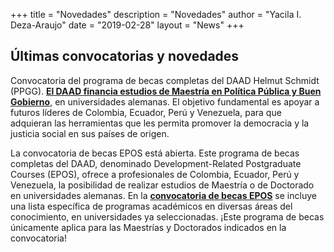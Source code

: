 +++
title = "Novedades"
description = "Novedades"
author = "Yacila I. Deza-Araujo"
date = "2019-02-28"
layout = "News"
+++

## &Uacute;ltimas convocatorias y novedades


Convocatoria del programa de becas completas del DAAD Helmut Schmidt (PPGG). [**El DAAD financia estudios de Maestría en Pol&iacute;tica P&uacute;blica y Buen Gobierno**](https://www.daad.co/files/2021/05/PPGG_Guia_CONVOCATORIA_2021.pdf), en universidades alemanas.  El objetivo fundamental es apoyar a futuros l&iacute;deres de Colombia, Ecuador, Per&uacute; y Venezuela, para que adquieran las herramientas que les permita promover la democracia y la justicia social en sus pa&iacute;ses de origen.

La convocatoria de becas EPOS está abierta. Este programa de becas completas del DAAD, denominado  Development-Related Postgraduate Courses (EPOS), ofrece a profesionales de Colombia, Ecuador, Per&uacute; y Venezuela, la posibilidad de realizar estudios de Maestr&iacute;a o de Doctorado en universidades alemanas. En la [**convocatoria de becas EPOS**](https://www2.daad.de/medien/der-daad/medien-publikationen/publikationen-pdfs/2019_epos-broschuere-21-22.pdf) se incluye una lista espec&iacute;fica de programas acad&eacute;micos en diversas &aacute;reas del conocimiento, en universidades ya seleccionadas. ¡Este programa de becas &uacute;nicamente aplica para las Maestr&iacute;as y Doctorados indicados en la convocatoria!












